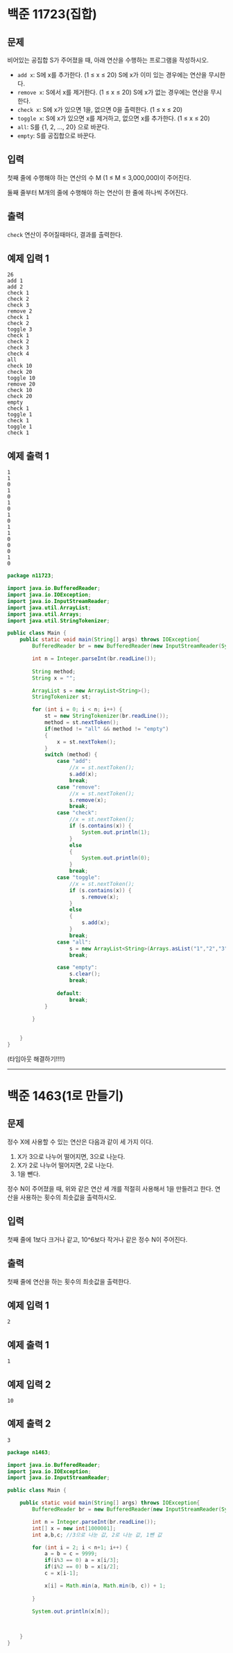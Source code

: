 # 백준 11723(집합)

## 문제

비어있는 공집합 S가 주어졌을 때, 아래 연산을 수행하는 프로그램을 작성하시오.

- `add x`: S에 x를 추가한다. (1 ≤ x ≤ 20) S에 x가 이미 있는 경우에는 연산을 무시한다.
- `remove x`: S에서 x를 제거한다. (1 ≤ x ≤ 20) S에 x가 없는 경우에는 연산을 무시한다.
- `check x`: S에 x가 있으면 1을, 없으면 0을 출력한다. (1 ≤ x ≤ 20)
- `toggle x`: S에 x가 있으면 x를 제거하고, 없으면 x를 추가한다. (1 ≤ x ≤ 20)
- `all`: S를 {1, 2, ..., 20} 으로 바꾼다.
- `empty`: S를 공집합으로 바꾼다. 

## 입력

첫째 줄에 수행해야 하는 연산의 수 M (1 ≤ M ≤ 3,000,000)이 주어진다.

둘째 줄부터 M개의 줄에 수행해야 하는 연산이 한 줄에 하나씩 주어진다.

## 출력

`check` 연산이 주어질때마다, 결과를 출력한다.

## 예제 입력 1 

```
26
add 1
add 2
check 1
check 2
check 3
remove 2
check 1
check 2
toggle 3
check 1
check 2
check 3
check 4
all
check 10
check 20
toggle 10
remove 20
check 10
check 20
empty
check 1
toggle 1
check 1
toggle 1
check 1
```

## 예제 출력 1

```
1
1
0
1
0
1
0
1
0
1
1
0
0
0
1
0
```



```java
package n11723;

import java.io.BufferedReader;
import java.io.IOException;
import java.io.InputStreamReader;
import java.util.ArrayList;
import java.util.Arrays;
import java.util.StringTokenizer;

public class Main {
    public static void main(String[] args) throws IOException{
        BufferedReader br = new BufferedReader(new InputStreamReader(System.in));

        int n = Integer.parseInt(br.readLine());
        
        String method;
        String x = "";

        ArrayList s = new ArrayList<String>();
        StringTokenizer st;

        for (int i = 0; i < n; i++) {
            st = new StringTokenizer(br.readLine());
            method = st.nextToken();
            if(method != "all" && method != "empty")
            {
                x = st.nextToken();
            }
            switch (method) {
                case "add":
                    //x = st.nextToken();
                    s.add(x);
                    break;
                case "remove":
                    //x = st.nextToken();
                    s.remove(x);
                    break;
                case "check":
                    //x = st.nextToken();
                    if (s.contains(x)) {
                        System.out.println(1);   
                    }
                    else
                    {
                        System.out.println(0);
                    }
                    break;
                case "toggle":
                    //x = st.nextToken();
                    if (s.contains(x)) {
                        s.remove(x);
                    }
                    else
                    {
                        s.add(x);
                    }
                    break;
                case "all":
                    s = new ArrayList<String>(Arrays.asList("1","2","3","4","5","6","7","8","9","10","11","12","13","14","15","16","17","18","19","20"));
                    break;

                case "empty":
                    s.clear();
                    break;
            
                default:
                    break;
            }
            
        }

        
    }
}

```

(타임아웃 해결하기!!!!)



-------



# 백준 1463(1로 만들기)

## 문제

정수 X에 사용할 수 있는 연산은 다음과 같이 세 가지 이다.

1. X가 3으로 나누어 떨어지면, 3으로 나눈다.
2. X가 2로 나누어 떨어지면, 2로 나눈다.
3. 1을 뺀다.

정수 N이 주어졌을 때, 위와 같은 연산 세 개를 적절히 사용해서 1을 만들려고 한다. 연산을 사용하는 횟수의 최솟값을 출력하시오.

## 입력

첫째 줄에 1보다 크거나 같고, 10^6보다 작거나 같은 정수 N이 주어진다.

## 출력

첫째 줄에 연산을 하는 횟수의 최솟값을 출력한다.

## 예제 입력 1 

```
2
```

## 예제 출력 1

```
1
```

## 예제 입력 2 

```
10
```

## 예제 출력 2

```
3
```



```java
package n1463;

import java.io.BufferedReader;
import java.io.IOException;
import java.io.InputStreamReader;

public class Main {

    public static void main(String[] args) throws IOException{
        BufferedReader br = new BufferedReader(new InputStreamReader(System.in));

        int n = Integer.parseInt(br.readLine());
        int[] x = new int[1000001];
        int a,b,c; //3으로 나눈 값, 2로 나눈 값, 1뺀 값

        for (int i = 2; i < n+1; i++) {
            a = b = c = 9999;
            if(i%3 == 0) a = x[i/3];
            if(i%2 == 0) b = x[i/2];
            c = x[i-1];

            x[i] = Math.min(a, Math.min(b, c)) + 1;
            
        }

        System.out.println(x[n]);
        

        
    }
}

```

